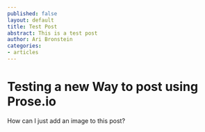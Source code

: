```yaml
---
published: false
layout: default
title: Test Post
abstract: This is a test post
author: Ari Bronstein
categories:
- articles
---
```


# Testing a new Way to post using Prose.io

How can I just add an image to this post?